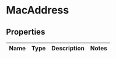 # MacAddress

## Properties
Name | Type | Description | Notes
------------ | ------------- | ------------- | -------------
